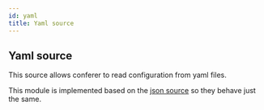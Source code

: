 ```yaml
---
id: yaml
title: Yaml source
---
```


## Yaml source

This source allows conferer to read configuration from yaml files.

This module is implemented based on the [json source](/docs/sources/json) so they behave just the same.

